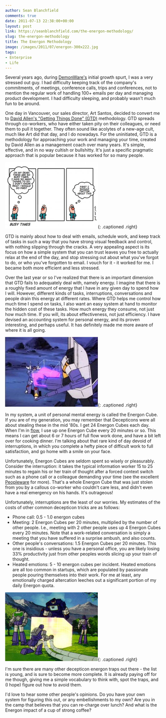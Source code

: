```yaml
---
author: Sean Blanchfield
comments: true
date: 2011-07-13 22:38:00+00:00
layout: post
link: https://seanblanchfield.com/the-energon-methodology/
slug: the-energon-methodology
title: The Energon Methodology
image: /images/2011/07/energon-300x222.jpg
tags:
- Enterprise
- Life
---
```


Several years ago, during [DemonWare's](http://www.demonware.net/ "DemonWare") initial growth spurt, I was a very stressed out guy. I had difficulty keeping track of the company's commitments, of meetings, conference calls, trips and conferences, not to mention the regular work of handling 100+ emails per day and managing product development. I had difficulty sleeping, and probably wasn't much fun to be around.

<!-- more -->

One day in Vancouver, our sales director, Art Santos, decided to convert me to [David Allen's "Getting Things Done" (GTD)](http://www.davidco.com/) methodology. GTD spreads through co-workers, who have either taken pity on their colleagues, or need them to pull it together. They often sound like acolytes of a new-age cult, much like Art did that day, and I do nowadays. For the uninitiated, GTD is a methodology for approaching your work and managing your time, created by David Allen as a management coach over many years. It's simple, effective, and in no way cultish or bullshitty. It's just a specific pragmatic approach that is popular because it has worked for so many people.

![<a href="http://geekandpoke.typepad.com/geekandpoke/2008/04/busy-times.html">Busy times</a>](/images/2011/07/busytimes-300x214.jpg){: .captioned .right}

GTD is mainly about how to deal with emails, schedule work, and keep track of tasks in such a way that you have strong visual feedback and control, with nothing slipping through the cracks. A very appealing aspect is its focus on how a simple system that you can trust leaves you free to actually relax at the end of the day, and stop stressing out about what you've forgot to do, or who you've forgotten to email. I vouch for it - it worked for me. I became both more efficient and less stressed.

Over the last year or so I've realized that there is an important dimension that GTD fails to adequately deal with, namely energy. I imagine that there is a roughly fixed amount of energy that I have in any given day to spend how I will. However, different kinds of tasks, interruptions, conversations and people drain this energy at different rates. Where GTD helps me control how much time I spend on tasks, I also want an easy system at hand to monitor the hidden cost of these tasks. How much energy they consume, not just how much time. If you will, its about effectiveness, not just efficiency. I have devised an accounting system for personal energy, and its proven interesting, and perhaps useful. It has definitely made me more aware of where it is all going.

![Do you recognise this co-worker, stealing your energon cubes?](/images/2011/07/01-300x225.jpg){: .captioned .right}

In my system, a unit of personal mental energy is called the Energon Cube. If you are of my generation, you may remember that Decepticons were all about stealing these in the mid '80s. I get 24 Energon Cubes each day. When I'm in [flow](http://en.wikipedia.org/wiki/Flow_(psychology)), I use up one Energon Cube every 20 minutes or so. This means I can get about 6 or 7 hours of full flow work done, and have a bit left over for cooking dinner. I'm talking about that rare kind of day devoid of interruptions, in which you complete a hefty piece of difficult work to full satisfaction, and go home with a smile on your face.

Unfortunately, Energon Cubes are seldom spent so wisely or pleasurably. Consider the interruption: it takes the typical information worker 15 to 25 minutes to regain his or her train of thought after a forced context switch such as a phone call or a colleague demanding your time (see the excellent [Peopleware](http://www.amazon.com/Peopleware-Productive-Projects-Teams-Second/dp/0932633439) for more). That's a whole Energon Cube that was just stolen from you by a callous co-worker who couldn't care less, and didn't even have a real emergency on his hands. It's outrageous!

Unfortunately, interruptions are the least of our worries. My estimates of the costs of other common decepticon tricks are as follows:

*   Phone call: 0.5 - 1.0 energon cubes
*   Meeting: 2 Energon Cubes per 20 minutes, multiplied by the number of other people. I.e., meeting with 2 other people uses up 4 Energon Cubes every 20 minutes. Note that a work-related conversation is simply a meeting that you have suffered in a surprise ambush, and also counts.
*   Other people's conversations: 1.5 Energon Cubes per 20 minutes. This one is insidious - unless you have a personal office, you are likely losing 33% productivity just from other peoples words slicing up your train of thought.
*   Heated emotions: 5 - 10 energon cubes per incident. Heated emotions are all too common in startups, which are populated by passionate people pouring themselves into their work. For me at least, any emotionally charged altercation leeches out a significant portion of my daily Energon quota.

![An impromptu 2 hour debate at a surprised programmer's desk](/images/2011/07/energon-300x222.jpg){: .captioned .right}

I'm sure there are many other decepticon energon traps out there - the list is young, and is sure to become more complete. It is already paying off for me though, giving me a simple vocabulary to think with, spot the traps, and (I hope) figure out how to avoid them.

I'd love to hear some other people's opinions. Do you have your own system for figuring this out, or any embellishments to my own? Are you in the camp that believes that you can re-charge over lunch? And what is the Energon impact of a cup of strong coffee?